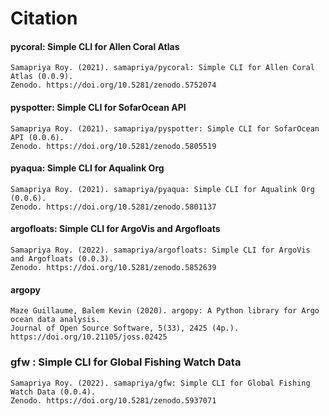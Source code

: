 # Citation

#### pycoral: Simple CLI for Allen Coral Atlas

```
Samapriya Roy. (2021). samapriya/pycoral: Simple CLI for Allen Coral Atlas (0.0.9).
Zenodo. https://doi.org/10.5281/zenodo.5752074
```

#### pyspotter: Simple CLI for SofarOcean API

```
Samapriya Roy. (2021). samapriya/pyspotter: Simple CLI for SofarOcean API (0.0.6).
Zenodo. https://doi.org/10.5281/zenodo.5805519
```

#### pyaqua: Simple CLI for Aqualink Org

```
Samapriya Roy. (2021). samapriya/pyaqua: Simple CLI for Aqualink Org (0.0.6).
Zenodo. https://doi.org/10.5281/zenodo.5801137
```

#### argofloats: Simple CLI for ArgoVis and Argofloats

```
Samapriya Roy. (2022). samapriya/argofloats: Simple CLI for ArgoVis and Argofloats (0.0.3).
Zenodo. https://doi.org/10.5281/zenodo.5852639
```

#### argopy

```
Maze Guillaume, Balem Kevin (2020). argopy: A Python library for Argo ocean data analysis.
Journal of Open Source Software, 5(33), 2425 (4p.). https://doi.org/10.21105/joss.02425
```

### gfw : Simple CLI for Global Fishing Watch Data

```
Samapriya Roy. (2022). samapriya/gfw: Simple CLI for Global Fishing Watch Data (0.0.4).
Zenodo. https://doi.org/10.5281/zenodo.5937071
```
